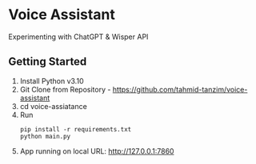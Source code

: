 # Voice Assistant
Experimenting with ChatGPT &amp; Wisper API

## Getting Started
1. Install Python v3.10
2. Git Clone from Repository - https://github.com/tahmid-tanzim/voice-assistant
3. cd voice-assiatance
4. Run
    ```
    pip install -r requirements.txt
    python main.py
    ```
5. App running on local URL:  http://127.0.0.1:7860